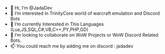 - 👋 Hi, I’m @JadaDev
- 👀 I’m interested in TrinityCore world of warcraft emulation and Discord Bots
- 🌱 I’m currently Interested in This Languages (Lua,JS,SQL,C#,VB,C++,PY,PHP,GD)
- 💞️ I’m looking to collaborate on WoW Projects or WoW Discord Related Bots.
- 📫 You could reach me by adding me on discord : jadadev

<!---
JadaDev/JadaDev is a ✨ special ✨ repository because its `README.md` appears on your GitHub profile.
You can click the Preview link to take a look at your changes.
--->
